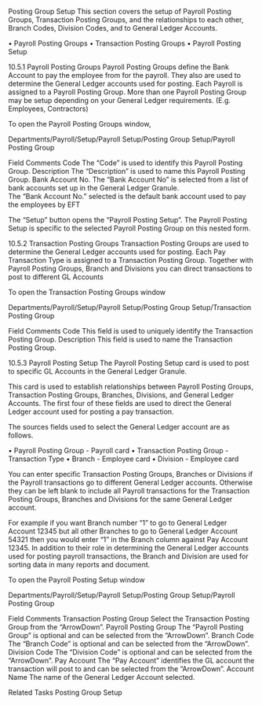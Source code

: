 Posting Group Setup
This section covers the setup of Payroll Posting Groups, Transaction Posting Groups, and the relationships to each other, Branch Codes, Division Codes, and to General Ledger Accounts.

•	Payroll Posting Groups
•	Transaction Posting Groups
•	Payroll Posting Setup

  
 
10.5.1	Payroll Posting Groups 
Payroll Posting Groups define the Bank Account to pay the employee from for the payroll.  They also are used to determine the General Ledger accounts used for posting.  Each Payroll is assigned to a Payroll Posting Group.  More than one Payroll Posting Group may be setup depending on your General Ledger requirements. (E.g. Employees, Contractors)

To open the Payroll Posting Groups window,

Departments/Payroll/Setup/Payroll Setup/Posting Group Setup/Payroll Posting Group  
 

Field	Comments
Code	The “Code” is used to identify this Payroll Posting Group.
Description	The “Description” is used to name this Payroll Posting Group. 
Bank Account No.	The “Bank Account No” is selected from a list of bank accounts set up in the General Ledger Granule.  
The “Bank Account No.” selected is the default bank account used to pay the employees by EFT 

The “Setup” button opens the “Payroll Posting Setup”.  The Payroll Posting Setup is specific to the selected Payroll Posting Group on this nested form.



 
10.5.2	Transaction Posting Groups
Transaction Posting Groups are used to determine the General Ledger accounts used for posting.  Each Pay Transaction Type is assigned to a Transaction Posting Group. Together with Payroll Posting Groups, Branch and Divisions you can direct transactions to post to different GL Accounts

To open the Transaction Posting Groups window  

Departments/Payroll/Setup/Payroll Setup/Posting Group Setup/Transaction Posting Group
 


Field	Comments
Code 	This field is used to uniquely identify the Transaction Posting Group.
Description	This field is used to name the Transaction Posting Group.

 
10.5.3	Payroll Posting Setup
The Payroll Posting Setup card is used to post to specific GL Accounts in the General Ledger Granule.

This card is used to establish relationships between Payroll Posting Groups, Transaction Posting Groups, Branches, Divisions, and General Ledger Accounts.  The first four of these fields are used to direct the General Ledger account used for posting a pay transaction.

The sources fields used to select the General Ledger account are as follows.

•	Payroll Posting Group - Payroll card
•	Transaction Posting Group - Transaction Type
•	Branch - Employee card
•	Division - Employee card

You can enter specific Transaction Posting Groups, Branches or Divisions if the Payroll transactions go to different General Ledger accounts.  Otherwise they can be left blank to include all Payroll transactions for the Transaction Posting Groups, Branches and Divisions for the same General Ledger account.  

For example if you want Branch number “1” to go to General Ledger Account 12345 but all other Branches to go to General Ledger Account 54321 then you would enter “1” in the Branch column against Pay Account 12345.
In addition to their role in determining the General Ledger accounts used for posting payroll transactions, the Branch and Division are used for sorting data in many reports and document.

To open the Payroll Posting Setup window 

Departments/Payroll/Setup/Payroll Setup/Posting Group Setup/Payroll Posting Group
 

Field	Comments
Transaction Posting Group	Select the Transaction Posting Group from the “ArrowDown”.
Payroll Posting Group	The “Payroll Posting Group” is optional and can be selected from the “ArrowDown”.
Branch Code	The “Branch Code” is optional and can be selected from the “ArrowDown”.
Division Code	The “Division Code” is optional and can be selected from the “ArrowDown”.
Pay Account	The “Pay Account” identifies the GL account the transaction will post to and can be selected from the “ArrowDown”.
Account Name	The name of the General Ledger Account selected.

Related Tasks 
Posting Group Setup
